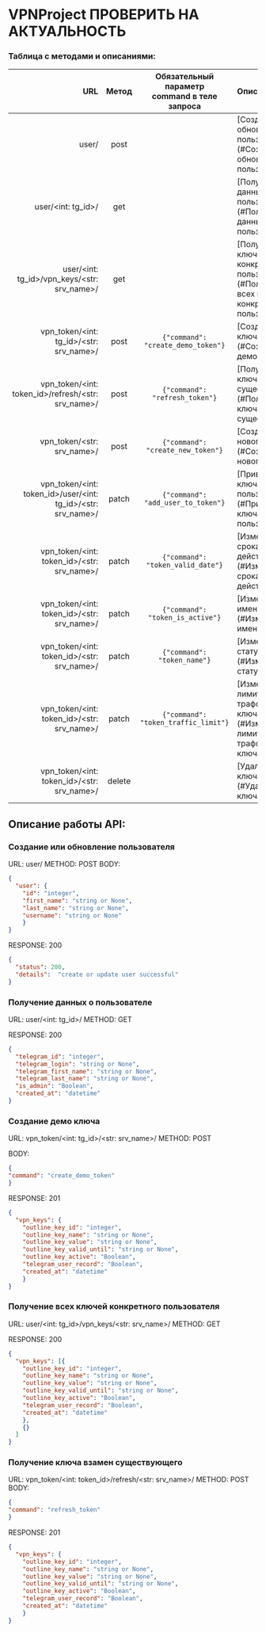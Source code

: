 # VPNProject     ПРОВЕРИТЬ НА АКТУАЛЬНОСТЬ
### Таблица с методами и описаниями:
|                                                                URL | Метод  |  Обязательный<br/>параметр<br/>command в теле запроса  | Описание                                                                                          |
|-------------------------------------------------------------------:|:------:|:------------------------------------------------------:|:--------------------------------------------------------------------------------------------------|
|                                                              user/ |  post  |                                                        | [Создание или обновление пользователя](#Создание или обновление пользователя)                     |
|                                                 user/<int: tg_id>/ |  get   |                                                        | [Получение данных о пользователе](#Получение данных о пользователе)                               |
|                        user/<int: tg_id>/vpn_keys/<str: srv_name>/ |  get   |                                                        | [Получение всех ключей конкретного пользователя](#Получение всех ключей конкретного пользователя) |
|                            vpn_token/<int: tg_id>/<str: srv_name>/ |  post  |         ```{"command": "create_demo_token"}```         | [Создание демо ключа](#Создание демо ключа)                                                       |
|                 vpn_token/<int: token_id>/refresh/<str: srv_name>/ |  post  |           ```{"command": "refresh_token"}```           | [Получение ключа взамен существующего](#Получение ключа взамен существующего)                     |
|                                         vpn_token/<str: srv_name>/ |  post  |         ```{"command": "create_new_token"}```          | [Создание нового ключа](#Создание нового ключа)                                                   |
|       vpn_token/<int: token_id>/user/<int: tg_id>/<str: srv_name>/ | patch  |         ```{"command": "add_user_to_token"}```         | [Привязка ключа к пользователю](#Привязка ключа к пользователю)                                   |
|                         vpn_token/<int: token_id>/<str: srv_name>/ | patch  |         ```{"command": "token_valid_date"}```          | [Изменение срока окончания действия ключа](#Изменение срока окончания действия ключа)             |
|                         vpn_token/<int: token_id>/<str: srv_name>/ | patch  |          ```{"command": "token_is_active"}```          | [Изменение имени ключа](#Изменение имени ключа)                                                   |
|                         vpn_token/<int: token_id>/<str: srv_name>/ | patch  |            ```{"command": "token_name"}```             | [Изменение статуса ключа](#Изменение статуса ключа)                                               |
|                         vpn_token/<int: token_id>/<str: srv_name>/ | patch  |        ```{"command": "token_traffic_limit"}```        | [Изменение лимита траффика ключа](#Изменение лимита траффика ключа)                               |
|                         vpn_token/<int: token_id>/<str: srv_name>/ | delete |                                                        | [Удаление ключа](#Удаление ключа)                                                                 |


## Описание работы API:

### Создание или обновление пользователя

URL: user/
METHOD: POST
BODY:
```json
{ 
  "user": {
    "id": "integer",
    "first_name": "string or None",
    "last_name": "string or None",
    "username": "string or None"
    }
}
```
RESPONSE: 200
```json
{
  "status": 200,
  "details":  "create or update user successful"
}
```

### Получение данных о пользователе
URL: user/<int: tg_id>/
METHOD: GET

RESPONSE: 200
```json
{
  "telegram_id": "integer", 
  "telegram_login": "string or None",
  "telegram_first_name": "string or None",
  "telegram_last_name": "string or None",
  "is_admin": "Boolean",
  "created_at": "datetime"
}
```

### Создание демо ключа
URL: vpn_token/<int: tg_id>/<str: srv_name>/
METHOD: POST

BODY:
```json
{
"command": "create_demo_token"
}
```

RESPONSE: 201
```json
{
  "vpn_keys": {
    "outline_key_id": "integer", 
    "outline_key_name": "string or None",
    "outline_key_value": "string or None",
    "outline_key_valid_until": "string or None",
    "outline_key_active": "Boolean",
    "telegram_user_record": "Boolean",
    "created_at": "datetime"
    }
}
```

### Получение всех ключей конкретного пользователя
URL: user/<int: tg_id>/vpn_keys/<str: srv_name>/
METHOD: GET

RESPONSE: 200
```json
{
  "vpn_keys": [{
    "outline_key_id": "integer", 
    "outline_key_name": "string or None",
    "outline_key_value": "string or None",
    "outline_key_valid_until": "string or None",
    "outline_key_active": "Boolean",
    "telegram_user_record": "Boolean",
    "created_at": "datetime"
    }, 
    {}
  ]
}
```


### Получение ключа взамен существующего
URL: vpn_token/<int: token_id>/refresh/<str: srv_name>/
METHOD: POST
BODY:
```json
{
"command": "refresh_token"
}
```

RESPONSE: 201
```json
{
  "vpn_keys": {
    "outline_key_id": "integer", 
    "outline_key_name": "string or None",
    "outline_key_value": "string or None",
    "outline_key_valid_until": "string or None",
    "outline_key_active": "Boolean",
    "telegram_user_record": "Boolean",
    "created_at": "datetime"
    }
}
```